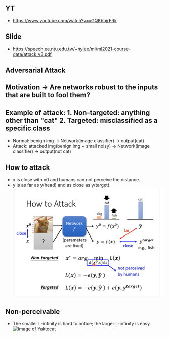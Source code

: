 ## YT  
  * https://www.youtube.com/watch?v=xGQKhbjrFRk  
## Slide  
  * https://speech.ee.ntu.edu.tw/~hylee/ml/ml2021-course-data/attack_v3.pdf  

## Adversarial Attack  
## Motivation -> Are networks robust to the inputs that are built to fool them?  

## Example of attack: 1. Non-targeted: anything other than "cat" 2. Targeted: misclassified as a specific class  

  * Normal: benign img -> Network(image classifier) -> output(cat)  
  * Attack: attacked img(benign img + small noisy) -> Network(image classifier) -> output(not cat)  

## How to attack  
  * x is close with x0 and humans can not perceive the distance.  
  * y is as far as y(head) and as close as y(target).  
![Image of Yaktocat](https://github.com/ting-chih/NTU-ML2021spring/blob/main/image/how%20to%20attack.png)  

## Non-perceivable  

  * The smaller L-infinity is hard to notice; the larger L-infinity is easy.  
![Image of Yaktocat]()
